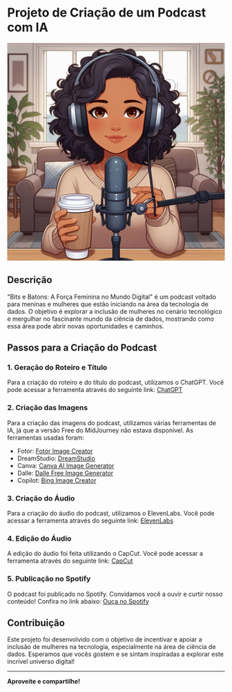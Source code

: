 # Projeto de Criação de um Podcast com IA

![Capa do Podcast](https://github.com/PatQuei/Projeto_Podcast/blob/main/Imagens%20Criadas/podcaster3.jpeg)

## Descrição

"Bits e Batons: A Força Feminina no Mundo Digital" é um podcast voltado para meninas e mulheres que estão iniciando na área da tecnologia de dados. O objetivo é explorar a inclusão de mulheres no cenário tecnológico e mergulhar no fascinante mundo da ciência de dados, mostrando como essa área pode abrir novas oportunidades e caminhos.

## Passos para a Criação do Podcast

### 1. Geração do Roteiro e Título
Para a criação do roteiro e do título do podcast, utilizamos o ChatGPT. Você pode acessar a ferramenta através do seguinte link:
[ChatGPT](https://chat.openai.com/)

### 2. Criação das Imagens
Para a criação das imagens do podcast, utilizamos várias ferramentas de IA, já que a versão Free do MidJourney não estava disponível. As ferramentas usadas foram:

- Fotor: [Fotor Image Creator](https://www.fotor.com/images/create)
- DreamStudio: [DreamStudio](https://beta.dreamstudio.ai/generate)
- Canva: [Canva AI Image Generator](https://www.canva.com/ai-image-generator/)
- Dalle: [Dalle Free Image Generator](https://www.dall-efree.com/user/image-generator)
- Copilot: [Bing Image Creator](https://www.bing.com/chat?form=MW00X7&ef_id=_k_CjwKCAjwmYCzBhA6EiwAxFwfgHkfewWSLMPB23TVZ4bBz7F2UOSxlorW_XmQP2mVOsWTc4XDRug7RxoCr1UQAvD_BwE_k_&OCID=AIDcmmbbujrrla_SEM__k_CjwKCAjwmYCzBhA6EiwAxFwfgHkfewWSLMPB23TVZ4bBz7F2UOSxlorW_XmQP2mVOsWTc4XDRug7RxoCr1UQAvD_BwE_k_&gad_source=1&gclid=CjwKCAjwmYCzBhA6EiwAxFwfgHkfewWSLMPB23TVZ4bBz7F2UOSxlorW_XmQP2mVOsWTc4XDRug7RxoCr1UQAvD_BwE)

### 3. Criação do Áudio
Para a criação do áudio do podcast, utilizamos o ElevenLabs. Você pode acessar a ferramenta através do seguinte link:
[ElevenLabs](https://beta.elevenlabs.io/)

### 4. Edição do Áudio
A edição do áudio foi feita utilizando o CapCut. Você pode acessar a ferramenta através do seguinte link:
[CapCut](https://www.capcut.com/pt-br/)

### 5. Publicação no Spotify
O podcast foi publicado no Spotify. Convidamos você a ouvir e curtir nosso conteúdo! Confira no link abaixo:
[Ouça no Spotify](https://open.spotify.com/show/4UbNSV9aBWulLUMl0ReSXm)

## Contribuição
Este projeto foi desenvolvido com o objetivo de incentivar e apoiar a inclusão de mulheres na tecnologia, especialmente na área de ciência de dados. Esperamos que vocês gostem e se sintam inspiradas a explorar este incrível universo digital!

---

**Aproveite e compartilhe!**
